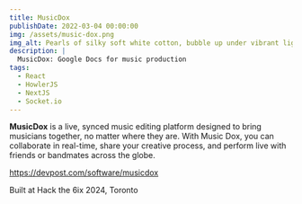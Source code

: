 ```yaml
---
title: MusicDox
publishDate: 2022-03-04 00:00:00
img: /assets/music-dox.png
img_alt: Pearls of silky soft white cotton, bubble up under vibrant lighting
description: |
  MusicDox: Google Docs for music production
tags:
  - React
  - HowlerJS
  - NextJS
  - Socket.io
---
```


**MusicDox** is a live, synced music editing platform designed to bring musicians together, no matter where they are. With Music Dox, you can collaborate in real-time, share your creative process, and perform live with friends or bandmates across the globe.

<https://devpost.com/software/musicdox>

Built at Hack the 6ix 2024, Toronto
